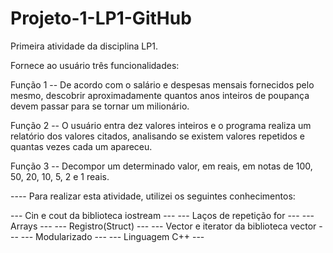 # Projeto-1-LP1-GitHub
Primeira atividade da disciplina LP1.

Fornece ao usuário três funcionalidades:

Função 1 -- De acordo com o salário e despesas mensais fornecidos pelo mesmo, descobrir aproximadamente quantos anos inteiros de poupança devem passar para se tornar um milionário.

Função 2 -- O usuário entra dez valores inteiros e o programa realiza um relatório dos valores citados, analisando se existem valores repetidos e quantas vezes cada um apareceu.

Função 3 -- Decompor um determinado valor, em reais, em notas de 100, 50, 20, 10, 5, 2 e 1 reais.

---- Para realizar esta atividade, utilizei os seguintes conhecimentos:

--- Cin e cout da biblioteca iostream --- 
--- Laços de repetição for ---
--- Arrays ---
--- Registro(Struct) ---
--- Vector e iterator da biblioteca vector ---
--- Modularizado ---
--- Linguagem C++ ---  
